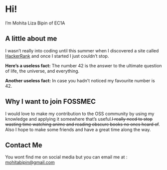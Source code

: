 # Hi! #

I’m Mohita Liza Bipin of EC1A 


## A little about me ##

I wasn’t really into coding until this summer when I discovered a site called [HackerRank](https://www.hackerrank.com/) and once I started I just couldn’t stop.

**Here’s a useless fact:** The number 42 is the answer to the ultimate question of life, the universe, and everything.

**Another useless fact:** In case you hadn’t noticed my favourite number is 42.


## Why I want to join FOSSMEC ##

I would love to make my contribution to the OSS community by using my knowledge and applying it somewhere that’s useful.~~I really need to stop wasting time watching anime and reading obscure books no ones heard of~~. Also I hope to make some friends and have a great time along the way.


## Contact Me ##
You wont find me on social media but you can email me at : mohitabipin@gmail.com
